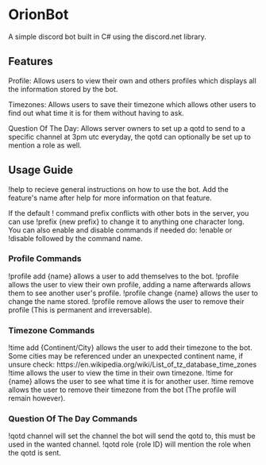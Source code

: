 <h1>OrionBot</h1>
A simple discord bot built in C# using the discord.net library.

<h2>Features</h2>
Profile:
Allows users to view their own and others profiles which displays all the information stored by the bot.

Timezones:
Allows users to save their timezone which allows other users to find out what time it is for them without having to ask.

Question Of The Day:
Allows server owners to set up a qotd to send to a specific channel at 3pm utc everyday, the qotd can optionally be set up to mention a role as well.

<h2>Usage Guide</h2>
!help to recieve general instructions on how to use the bot.
Add the feature's name after help for more information on that feature.

If the default ! command prefix conflicts with other bots in the server, you can use !prefix {new prefix} to change it to anything one character long.
You can also enable and disable commands if needed do: !enable or !disable followed by the command name.

<h3>Profile Commands</h3>
!profile add {name} allows a user to add themselves to the bot.
!profile allows the user to view their own profile, adding a name afterwards allows them to see another user's profile.
!profile change {name} allows the user to change the name stored.
!profile remove allows the user to remove their profile (This is permanent and irreversable).

<h3>Timezone Commands</h3>
!time add {Continent/City} allows the user to add their timezone to the bot. Some cities may be referenced under an unexpected continent name, if unsure check: https://en.wikipedia.org/wiki/List_of_tz_database_time_zones
!time allows the user to view the time in their own timezone.
!time for {name} allows the user to see what time it is for another user.
!time remove allows the user to remove their timezone from the bot (The profile will remain however).

<h3>Question Of The Day Commands</h3>
!qotd channel will set the channel the bot will send the qotd to, this must be used in the wanted channel.
!qotd role {role ID} will mention the role when the qotd is sent.
